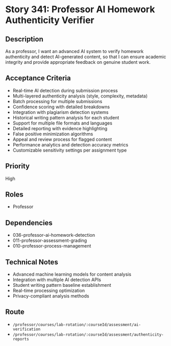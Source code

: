# Story 341: Professor AI Homework Authenticity Verifier

## Description
As a professor, I want an advanced AI system to verify homework authenticity and detect AI-generated content, so that I can ensure academic integrity and provide appropriate feedback on genuine student work.

## Acceptance Criteria
- Real-time AI detection during submission process
- Multi-layered authenticity analysis (style, complexity, metadata)
- Batch processing for multiple submissions
- Confidence scoring with detailed breakdowns
- Integration with plagiarism detection systems
- Historical writing pattern analysis for each student
- Support for multiple file formats and languages
- Detailed reporting with evidence highlighting
- False positive minimization algorithms
- Appeal and review process for flagged content
- Performance analytics and detection accuracy metrics
- Customizable sensitivity settings per assignment type

## Priority
High

## Roles
- Professor

## Dependencies
- 036-professor-ai-homework-detection
- 011-professor-assessment-grading
- 010-professor-process-management

## Technical Notes
- Advanced machine learning models for content analysis
- Integration with multiple AI detection APIs
- Student writing pattern baseline establishment
- Real-time processing optimization
- Privacy-compliant analysis methods

## Route
- `/professor/courses/lab-rotation/:courseId/assessment/ai-verification`
- `/professor/courses/lab-rotation/:courseId/assessment/authenticity-reports`